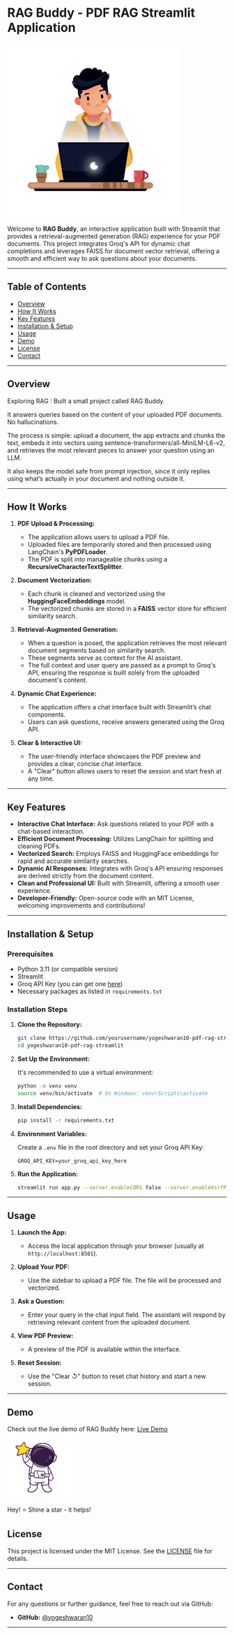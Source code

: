 # RAG Buddy - PDF RAG Streamlit Application

![Lottie Animation](./assets/Dev.gif)

Welcome to **RAG Buddy**, an interactive application built with Streamlit that provides a retrieval-augmented generation (RAG) experience for your PDF documents. This project integrates Groq's API for dynamic chat completions and leverages FAISS for document vector retrieval, offering a smooth and efficient way to ask questions about your documents.

---

## Table of Contents

- [Overview](#overview)
- [How It Works](#how-it-works)
- [Key Features](#key-features)
- [Installation & Setup](#installation--setup)
- [Usage](#usage)
- [Demo](#demo)
- [License](#license)
- [Contact](#contact)

---

## Overview

Exploring RAG : Built a small project called RAG Buddy.

It answers queries based on the content of your uploaded PDF documents. No hallucinations.

The process is simple: upload a document, the app extracts and chunks the text, embeds it into vectors using sentence-transformers/all-MiniLM-L6-v2, and retrieves the most relevant pieces to answer your question using an LLM.

It also keeps the model safe from prompt injection, since it only replies using what’s actually in your document and nothing outside it.

---

## How It Works

1. **PDF Upload & Processing:**
   - The application allows users to upload a PDF file.
   - Uploaded files are temporarily stored and then processed using LangChain's **PyPDFLoader**.
   - The PDF is split into manageable chunks using a **RecursiveCharacterTextSplitter**.

2. **Document Vectorization:**
   - Each chunk is cleaned and vectorized using the **HuggingFaceEmbeddings** model.
   - The vectorized chunks are stored in a **FAISS** vector store for efficient similarity search.

3. **Retrieval-Augmented Generation:**
   - When a question is posed, the application retrieves the most relevant document segments based on similarity search.
   - These segments serve as context for the AI assistant.
   - The full context and user query are passed as a prompt to Groq's API, ensuring the response is built solely from the uploaded document's content.

4. **Dynamic Chat Experience:**
   - The application offers a chat interface built with Streamlit’s chat components.
   - Users can ask questions, receive answers generated using the Groq API.

5. **Clear & Interactive UI:**
   - The user-friendly interface showcases the PDF preview and provides a clear, concise chat interface.
   - A "Clear" button allows users to reset the session and start fresh at any time.

---

## Key Features

- **Interactive Chat Interface:** Ask questions related to your PDF with a chat-based interaction.
- **Efficient Document Processing:** Utilizes LangChain for splitting and cleaning PDFs.
- **Vectorized Search:** Employs FAISS and HuggingFace embeddings for rapid and accurate similarity searches.
- **Dynamic AI Responses:** Integrates with Groq's API ensuring responses are derived strictly from the document content.
- **Clean and Professional UI:** Built with Streamlit, offering a smooth user experience.
- **Developer-Friendly:** Open-source code with an MIT License, welcoming improvements and contributions!

---

## Installation & Setup

### Prerequisites

- Python 3.11 (or compatible version)
- Streamlit
- Groq API Key (you can get one [here](https://console.groq.com/keys))
- Necessary packages as listed in `requirements.txt`

### Installation Steps

1. **Clone the Repository:**

   ```bash
   git clone https://github.com/yourusername/yogeshwaran10-pdf-rag-streamlit.git
   cd yogeshwaran10-pdf-rag-streamlit
   ```

2. **Set Up the Environment:**

   It's recommended to use a virtual environment:

   ```bash
   python -m venv venv
   source venv/bin/activate  # On Windows: venv\Scripts\activate
   ```

3. **Install Dependencies:**

   ```bash
   pip install -r requirements.txt
   ```

4. **Environment Variables:**

   Create a `.env` file in the root directory and set your Groq API Key:

   ```env
   GROQ_API_KEY=your_groq_api_key_here
   ```

5. **Run the Application:**

   ```bash
   streamlit run app.py --server.enableCORS false --server.enableXsrfProtection false
   ```

---

## Usage

1. **Launch the App:**
   - Access the local application through your browser (usually at `http://localhost:8501`).

2. **Upload Your PDF:**
   - Use the sidebar to upload a PDF file. The file will be processed and vectorized.

3. **Ask a Question:**
   - Enter your query in the chat input field. The assistant will respond by retrieving relevant content from the uploaded document.

4. **View PDF Preview:**
   - A preview of the PDF is available within the interface.

5. **Reset Session:**
   - Use the "Clear ↺" button to reset chat history and start a new session.

---

## Demo
Check out the live demo of RAG Buddy here: [Live Demo](https://ragbuddy.streamlit.app/)
![RAG Buddy Animation](./assets/Star.gif)

Hey! ⭐ Shine a star - it helps!

## License

This project is licensed under the MIT License. See the [LICENSE](./LICENSE) file for details.

---

## Contact

For any questions or further guidance, feel free to reach out via GitHub:

- **GitHub:** [@yogeshwaran10](https://github.com/yogeshwaran10)

---

